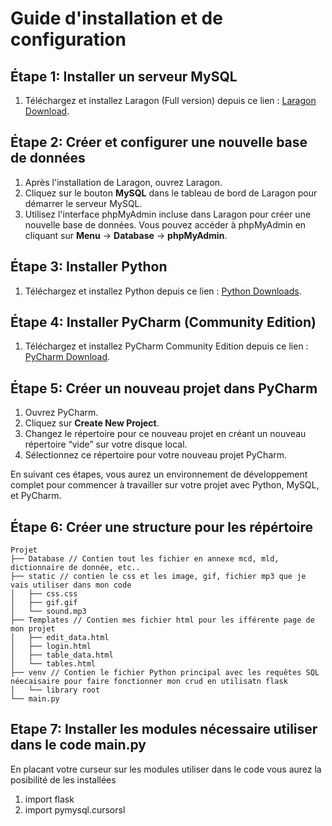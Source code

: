 # Guide d'installation et de configuration

## Étape 1: Installer un serveur MySQL
1. Téléchargez et installez Laragon (Full version) depuis ce lien : [Laragon Download](https://laragon.org/download/).

## Étape 2: Créer et configurer une nouvelle base de données
1. Après l'installation de Laragon, ouvrez Laragon.
2. Cliquez sur le bouton **MySQL** dans le tableau de bord de Laragon pour démarrer le serveur MySQL.
3. Utilisez l'interface phpMyAdmin incluse dans Laragon pour créer une nouvelle base de données. Vous pouvez accéder à phpMyAdmin en cliquant sur **Menu** -> **Database** -> **phpMyAdmin**.

## Étape 3: Installer Python
1. Téléchargez et installez Python depuis ce lien : [Python Downloads](https://www.python.org/downloads/).

## Étape 4: Installer PyCharm (Community Edition)
1. Téléchargez et installez PyCharm Community Edition depuis ce lien : [PyCharm Download](https://www.jetbrains.com/pycharm/download/?section=windows).

## Étape 5: Créer un nouveau projet dans PyCharm
1. Ouvrez PyCharm.
2. Cliquez sur **Create New Project**.
3. Changez le répertoire pour ce nouveau projet en créant un nouveau répertoire “vide” sur votre disque local.
4. Sélectionnez ce répertoire pour votre nouveau projet PyCharm.

En suivant ces étapes, vous aurez un environnement de développement complet pour commencer à travailler sur votre projet avec Python, MySQL, et PyCharm.

## Étape 6: Créer une structure pour les répértoire
    Projet
    ├── Database // Contien tout les fichier en annexe mcd, mld, dictionnaire de donnée, etc..
    ├── static // contien le css et les image, gif, fichier mp3 que je vais utiliser dans mon code 
    │   ├── css.css
    │   ├── gif.gif
    │   └── sound.mp3
    ├── Templates // Contien mes fichier html pour les ifférente page de mon projet
    │   ├── edit_data.html
    │   ├── login.html
    │   ├── table_data.html
    │   └── tables.html
    ├── venv // Contien le fichier Python principal avec les requêtes SQL néecaisaire pour faire fonctionner mon crud en utilisatn flask 
    │   └── library root
    └── main.py

## Etape 7: Installer les modules nécessaire utiliser dans le code main.py
En placant votre curseur sur les modules utiliser dans le code vous aurez la posibilité de les installées 
1. import flask 
2. import pymysql.cursorsl
